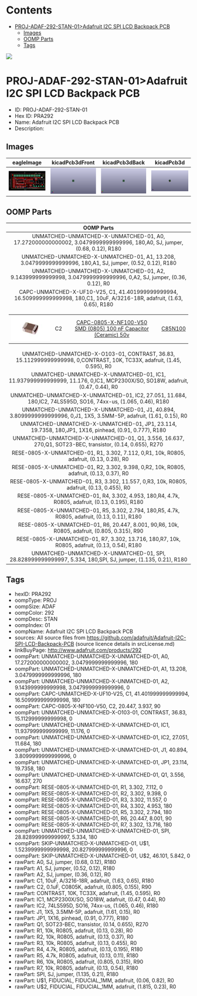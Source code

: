 



Contents
========

* [PROJ-ADAF-292-STAN-01>Adafruit I2C SPI LCD Backpack PCB](#proj-adaf-292-stan-01adafruit-i2c-spi-lcd-backpack-pcb)
	* [Images](#images)
	* [OOMP Parts](#oomp-parts)
	* [Tags](#tags)
  
![][im]
# PROJ-ADAF-292-STAN-01>Adafruit I2C SPI LCD Backpack PCB

- ID: PROJ-ADAF-292-STAN-01
- Hex ID: PRA292
- Name: Adafruit I2C SPI LCD Backpack PCB
- Description: 

## Images
  
  

|eagleImage|kicadPcb3dFront|kicadPcb3dBack|kicadPcb3d|
| :---: | :---: | :---: | :---: |
|[![eagleImage](eagleImage_140.png)](eagleImage_600.png)|[![kicadPcb3dFront](kicadPcb3dFront_140.png)](kicadPcb3dFront_600.png)|[![kicadPcb3dBack](kicadPcb3dBack_140.png)](kicadPcb3dBack_600.png)|[![kicadPcb3d](kicadPcb3d_140.png)](kicadPcb3d_600.png)|

## OOMP Parts
  

|OOMP Parts|
| :---: |
|UNMATCHED-UNMATCHED-X-UNMATCHED-01, A0, 17.272000000000002, 3.0479999999999996, 180,A0, SJ, jumper, (0.68, 0.12), R180|
|UNMATCHED-UNMATCHED-X-UNMATCHED-01, A1, 13.208, 3.0479999999999996, 180,A1, SJ, jumper, (0.52, 0.12), R180|
|UNMATCHED-UNMATCHED-X-UNMATCHED-01, A2, 9.143999999999998, 3.0479999999999996, 0,A2, SJ, jumper, (0.36, 0.12), R0|
|CAPC-UNMATCHED-X-UF10-V25, C1, 41.401999999999994, 16.509999999999998, 180,C1, 10uF, A/3216-18R, adafruit, (1.63, 0.65), R180|
|<table><tr><td>![CAPC-0805-X-NF100-V50](https://raw.githubusercontent.com/oomlout/oomlout_OOMP_parts/main/CAPC-0805-X-NF100-V50/image_140.jpg)</td><td> C2</td><td>[CAPC-0805-X-NF100-V50<br>SMD (0805) 100 nF Capacitor (Ceramic) 50v](https://github.com/oomlout/oomlout_OOMP_parts/tree/main/CAPC-0805-X-NF100-V50/)</td><td>[C85N100](https://github.com/oomlout/oomlout_OOMP_parts/tree/main/CAPC-0805-X-NF100-V50/)</td></tr></table>|
|UNMATCHED-UNMATCHED-X-O103-01, CONTRAST, 36.83, 15.112999999999998, 0,CONTRAST, 10K, TC33X, adafruit, (1.45, 0.595), R0|
|UNMATCHED-UNMATCHED-X-UNMATCHED-01, IC1, 11.937999999999999, 11.176, 0,IC1, MCP2300X/SO, SO18W, adafruit, (0.47, 0.44), R0|
|UNMATCHED-UNMATCHED-X-UNMATCHED-01, IC2, 27.051, 11.684, 180,IC2, 74LS595D, SO16, 74xx-us, (1.065, 0.46), R180|
|UNMATCHED-UNMATCHED-X-UNMATCHED-01, J1, 40.894, 3.8099999999999996, 0,J1, 1X5, 3.5MM-5P, adafruit, (1.61, 0.15), R0|
|UNMATCHED-UNMATCHED-X-UNMATCHED-01, JP1, 23.114, 19.7358, 180,JP1, 1X16, pinhead, (0.91, 0.777), R180|
|UNMATCHED-UNMATCHED-X-UNMATCHED-01, Q1, 3.556, 16.637, 270,Q1, SOT23-BEC, transistor, (0.14, 0.655), R270|
|RESE-0805-X-UNMATCHED-01, R1, 3.302, 7.112, 0,R1, 10k, R0805, adafruit, (0.13, 0.28), R0|
|RESE-0805-X-UNMATCHED-01, R2, 3.302, 9.398, 0,R2, 10k, R0805, adafruit, (0.13, 0.37), R0|
|RESE-0805-X-UNMATCHED-01, R3, 3.302, 11.557, 0,R3, 10k, R0805, adafruit, (0.13, 0.455), R0|
|RESE-0805-X-UNMATCHED-01, R4, 3.302, 4.953, 180,R4, 4.7k, R0805, adafruit, (0.13, 0.195), R180|
|RESE-0805-X-UNMATCHED-01, R5, 3.302, 2.794, 180,R5, 4.7k, R0805, adafruit, (0.13, 0.11), R180|
|RESE-0805-X-UNMATCHED-01, R6, 20.447, 8.001, 90,R6, 10k, R0805, adafruit, (0.805, 0.315), R90|
|RESE-0805-X-UNMATCHED-01, R7, 3.302, 13.716, 180,R7, 10k, R0805, adafruit, (0.13, 0.54), R180|
|UNMATCHED-UNMATCHED-X-UNMATCHED-01, SPI, 28.828999999999997, 5.334, 180,SPI, SJ, jumper, (1.135, 0.21), R180|

## Tags

- hexID: PRA292
- oompType: PROJ
- oompSize: ADAF
- oompColor: 292
- oompDesc: STAN
- oompIndex: 01
- oompName: Adafruit I2C SPI LCD Backpack PCB
- sources: All source files from https://github.com/adafruit/Adafruit-I2C-SPI-LCD-Backpack-PCB (source licence details in srcLicense.md)
- linkBuyPage: http://www.adafruit.com/products/292
- oompPart: UNMATCHED-UNMATCHED-X-UNMATCHED-01, A0, 17.272000000000002, 3.0479999999999996, 180
- oompPart: UNMATCHED-UNMATCHED-X-UNMATCHED-01, A1, 13.208, 3.0479999999999996, 180
- oompPart: UNMATCHED-UNMATCHED-X-UNMATCHED-01, A2, 9.143999999999998, 3.0479999999999996, 0
- oompPart: CAPC-UNMATCHED-X-UF10-V25, C1, 41.401999999999994, 16.509999999999998, 180
- oompPart: CAPC-0805-X-NF100-V50, C2, 20.447, 3.937, 90
- oompPart: UNMATCHED-UNMATCHED-X-O103-01, CONTRAST, 36.83, 15.112999999999998, 0
- oompPart: UNMATCHED-UNMATCHED-X-UNMATCHED-01, IC1, 11.937999999999999, 11.176, 0
- oompPart: UNMATCHED-UNMATCHED-X-UNMATCHED-01, IC2, 27.051, 11.684, 180
- oompPart: UNMATCHED-UNMATCHED-X-UNMATCHED-01, J1, 40.894, 3.8099999999999996, 0
- oompPart: UNMATCHED-UNMATCHED-X-UNMATCHED-01, JP1, 23.114, 19.7358, 180
- oompPart: UNMATCHED-UNMATCHED-X-UNMATCHED-01, Q1, 3.556, 16.637, 270
- oompPart: RESE-0805-X-UNMATCHED-01, R1, 3.302, 7.112, 0
- oompPart: RESE-0805-X-UNMATCHED-01, R2, 3.302, 9.398, 0
- oompPart: RESE-0805-X-UNMATCHED-01, R3, 3.302, 11.557, 0
- oompPart: RESE-0805-X-UNMATCHED-01, R4, 3.302, 4.953, 180
- oompPart: RESE-0805-X-UNMATCHED-01, R5, 3.302, 2.794, 180
- oompPart: RESE-0805-X-UNMATCHED-01, R6, 20.447, 8.001, 90
- oompPart: RESE-0805-X-UNMATCHED-01, R7, 3.302, 13.716, 180
- oompPart: UNMATCHED-UNMATCHED-X-UNMATCHED-01, SPI, 28.828999999999997, 5.334, 180
- oompPart: SKIP-UNMATCHED-X-UNMATCHED-01, U$1, 1.5239999999999998, 20.827999999999996, 0
- oompPart: SKIP-UNMATCHED-X-UNMATCHED-01, U$2, 46.101, 5.842, 0
- rawPart: A0, SJ, jumper, (0.68, 0.12), R180
- rawPart: A1, SJ, jumper, (0.52, 0.12), R180
- rawPart: A2, SJ, jumper, (0.36, 0.12), R0
- rawPart: C1, 10uF, A/3216-18R, adafruit, (1.63, 0.65), R180
- rawPart: C2, 0.1uF, C0805K, adafruit, (0.805, 0.155), R90
- rawPart: CONTRAST, 10K, TC33X, adafruit, (1.45, 0.595), R0
- rawPart: IC1, MCP2300X/SO, SO18W, adafruit, (0.47, 0.44), R0
- rawPart: IC2, 74LS595D, SO16, 74xx-us, (1.065, 0.46), R180
- rawPart: J1, 1X5, 3.5MM-5P, adafruit, (1.61, 0.15), R0
- rawPart: JP1, 1X16, pinhead, (0.91, 0.777), R180
- rawPart: Q1, SOT23-BEC, transistor, (0.14, 0.655), R270
- rawPart: R1, 10k, R0805, adafruit, (0.13, 0.28), R0
- rawPart: R2, 10k, R0805, adafruit, (0.13, 0.37), R0
- rawPart: R3, 10k, R0805, adafruit, (0.13, 0.455), R0
- rawPart: R4, 4.7k, R0805, adafruit, (0.13, 0.195), R180
- rawPart: R5, 4.7k, R0805, adafruit, (0.13, 0.11), R180
- rawPart: R6, 10k, R0805, adafruit, (0.805, 0.315), R90
- rawPart: R7, 10k, R0805, adafruit, (0.13, 0.54), R180
- rawPart: SPI, SJ, jumper, (1.135, 0.21), R180
- rawPart: U$1, FIDUCIAL, FIDUCIAL_1MM, adafruit, (0.06, 0.82), R0
- rawPart: U$2, FIDUCIAL, FIDUCIAL_1MM, adafruit, (1.815, 0.23), R0



[im]: kicadPcb3d_450.png
